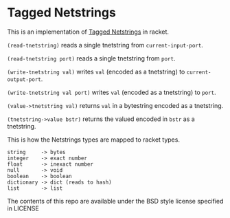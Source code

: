 Tagged Netstrings
==

This is an implementation of [Tagged Netstrings](http://tnetstrings.org/) in racket.

`(read-tnetstring)` reads a single tnetstring from `current-input-port`.

`(read-tnetstring port)` reads a single tnetstring from `port`.

`(write-tnetstring val)` writes `val` (encoded as a tnetstring) to `current-output-port`.

`(write-tnetstring val port)` writes `val` (encoded as a tnetstring) to `port`.

`(value->tnetstring val)` returns `val` in a bytestring encoded as a tnetstring.

`(tnetstring->value bstr)` returns the valued encoded in `bstr` as a tnetstring.

This is how the Netstrings types are mapped to racket types.

    string     -> bytes
    integer    -> exact number
    float      -> inexact number
    null       -> void
    boolean    -> boolean
    dictionary -> dict (reads to hash)
    list       -> list

The contents of this repo are available under the BSD style license specified in LICENSE
